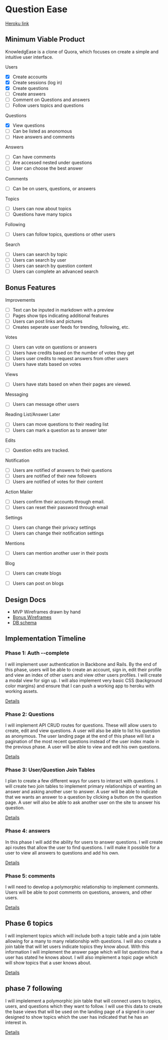 # Question Ease

[Heroku link][heroku]

[heroku]: https://KnowledgEase.herokuapp.com/

## Minimum Viable Product
KnowledgEase is a clone of Quora, which focuses on create a simple and intuitive user interface.

Users
- [X] Create accounts
- [X] Create sessions (log in)
- [X] Create questions
- [ ] Create answers
- [ ] Comment on Questions and answers
- [ ] Follow users topics and questions

Questions
- [X] View questions
- [ ] Can be listed as anonomous
- [ ] Have answers and comments

Answers
- [ ] Can have comments
- [ ] Are accessed nested under questions
- [ ] User can choose the best answer

Comments
- [ ] Can be on users, questions, or answers

Topics
- [ ] Users can now about topics
- [ ] Questions have many topics

Following
- [ ] Users can follow topics, questions or other users

Search
- [ ] Users can search by topic
- [ ] Users can search by user
- [ ] Users can search by question content
- [ ] Users can complete an advanced search

## Bonus Features

Improvements
- [ ] Text can be inputed in markdown with a preview
- [ ] Pages show tips indicating additional features
- [ ] Users can post links and pictures
- [ ] Creates seperate user feeds for trending, following, etc.

Votes
- [ ] Users can vote on questions or answers
- [ ] Users have credits based on the number of votes they get
- [ ] Users user credits to request answers from other users
- [ ] Users have stats based on votes

Views
- [ ] Users have stats based on when their pages are viewed.

Messaging
- [ ] Users can message other users

Reading List/Answer Later
- [ ] Users can move questions to their reading list
- [ ] Users can mark a question as to answer later

Edits
- [ ] Question edits are tracked.

Notification
- [ ] Users are notified of answers to their questions
- [ ] Users are notified of their new followers
- [ ] Users are notified of votes for their content

Action Mailer
- [ ] Users confirm their accounts through email.
- [ ] Users can reset their password through email

Settings
- [ ] Users can change their privacy settings
- [ ] Users can change their notification settings

Mentions
- [ ] Users can mention another user in their posts

Blog
- [ ] Users can create blogs
- [ ] Users can post on blogs


## Design Docs
* MVP Wireframes drawn by hand
* [Bonus Wireframes][views]
* [DB schema][schema]

[views]: ./docs/views.md
[schema]: ./docs/schema.md

## Implementation Timeline

### Phase 1: Auth --complete
I will implement user authentication in Backbone and Rails. By the end of this phase, users will be able to create an account, sign in, edit their profile and view an index of other users and view other users profiles. I will create a modal view for sign up. I will also implement very basic CSS (background color margins) and ensure that I can push a working app to heroku with working assets.

[Details][phase-one]

### Phase 2: Questions
I will implement API CRUD routes for questions. These will allow users to create, edit and view questions. A user will also be able to list his question as anonymous. The user landing page at the end of this phase will list a pagination of the most recent questions instead of the user index made in the previous phase. A user will be able to view and edit his own questions.

[Details][phase-two]

### Phase 3: User/Question Join Tables

I plan to create a few different ways for users to interact with questions. I will create two join tables to implement primary relationships of wanting an answer and asking another user to answer. A user will be able to indicate that we wants an answer to a question by clicking a button on the question page. A user will also be able to ask another user on the site to answer his question.

[Details][phase-three]

### Phase 4: answers
In this phase I will add the ability for users to answer questions. I will create api routes that allow the user to find questions. I will make it possible for a user to view all answers to questions and add his own.

[Details][phase-four]

### Phase 5: comments
I will need to develop a polymorphic relationship to implement comments. Users will be able to post comments on questions, answers, and other users.

[Details][phase-five]


## Phase 6 topics
I will implement topics which will include both a topic table and a join table allowing for a many to many relationship with questions. I will also create a join table that will let users indicate topics they know about. With this information I will implement the answer page which will list questions that a user has stated he knows about. I will also implement a topic page which will show topics that a user knows about.

[Details][phase-six]

## phase 7 following
I will implelement a polymorphic join table that will connect users to topics, users, and questions which they want to follow. I will use this data to create the base views that will be used on the landing page of a signed in user designed to show topics which the user has indicated that he has an interest in.

[Details][phase-seven]


[phase-one]: ./docs/phases/phase1.md
[phase-two]: ./docs/phases/phase2.md
[phase-three]: ./docs/phases/phase3.md
[phase-four]: ./docs/phases/phase4.md
[phase-five]: ./docs/phases/phase5.md
[phase-six]: ./docs/phases/phase6.md
[phase-seven]: ./docs/phases/phase7.md
